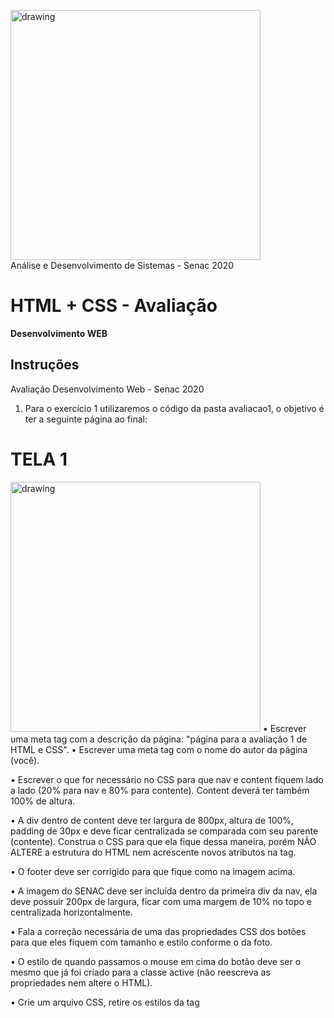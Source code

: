<img src="https://www.ead.senac.br/arquivo/api/download/publico/1134" alt="drawing" width="400"/><br>
Análise e Desenvolvimento de Sistemas - Senac 2020
# HTML + CSS  - Avaliação

**Desenvolvimento WEB**

## Instruções
Avaliação Desenvolvimento Web - Senac 2020

1.	Para o exercício 1 utilizaremos o código da pasta avaliacao1, o objetivo é ter a seguinte página ao final:
 
# TELA 1
<img src="/img/tela1.png" alt="drawing" width="400"/>
•	Escrever uma meta tag com a descrição da página: "página para a avaliação 1 de HTML e CSS".
•	Escrever uma meta tag com o nome do autor da página (você).

•	Escrever o que for necessário no CSS para que nav e content fiquem lado a lado (20% para nav e 80% para contente). Content deverá ter também 100% de altura.

•	A div dentro de content deve ter largura de 800px, altura de 100%, padding de 30px e deve ficar centralizada se comparada com seu parente (contente). Construa o CSS para que ela fique dessa maneira, porém NÃO ALTERE a estrutura do HTML nem acrescente novos atributos na tag.

•	O footer deve ser corrigido para que fique como na imagem acima.

•	A imagem do SENAC deve ser incluída dentro da primeira div da nav, ela deve possuir 200px de largura, ficar com uma margem de 10% no topo e centralizada horizontalmente.

•	Fala a correção necessária de uma das propriedades CSS dos botões para que eles fiquem com tamanho e estilo conforme o da foto. 

•	O estilo de quando passamos o mouse em cima do botão deve ser o mesmo que já foi criado para a classe active (não reescreva as propriedades nem altere o HTML).

•	Crie um arquivo CSS, retire os estilos da tag <style>, inclua no novo arquivo e importe no HTML index.html.

•	Crie as páginas sobre.html e contanto.html com estilo igual ao index.html (não esqueça de alterar os links e o active dos botões).

2.	Desenvolva a tela inicial (antes do login) do site github.com:
 
# TELA 2

•	Você deverá fazer um print de como a tela aparece no seu navegador e incluir junto com a solução.
•	Não precisa realizar as ações dos botões da navbar, nem criar os ícones de flechas.
•	O links não precisam enviar para as páginas originais, eles podem ser vazios.
•	Você não precisa desenvolver o resto da página, apenas o que aparece no print acima. (navbar com “built for developers” + formulário).

**Critérios de avaliação:**
- Organização do código;
- Utilização inteligente de seletores;
- Fidelidade aos tamanhos;
- Fidelidade às cores e transparências;

**Boa diversão!**
